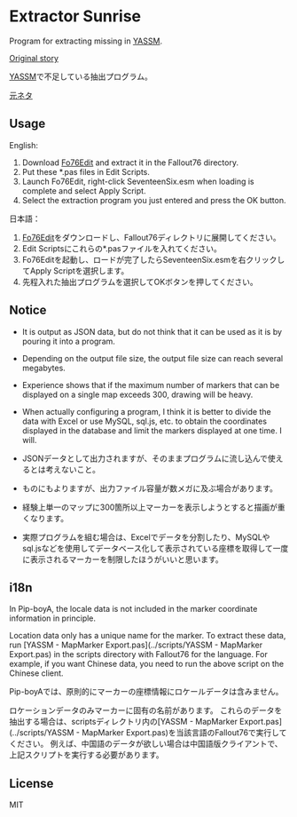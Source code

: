 # Extractor Sunrise

Program for extracting missing in [YASSM](https://github.com/dan-parker/fo76edit-scripts).

[Original story](https://fallout.fandom.com/wiki/RobCo_sales_%26_service_center_terminal_entries)

[YASSM](https://github.com/dan-parker/fo76edit-scripts)で不足している抽出プログラム。

[元ネタ](https://game-dictionary.net/fo4/word/%E3%82%A8%E3%82%AD%E3%82%B9%E3%83%88%E3%83%A9%E3%82%AF%E3%82%BF%E3%83%BC%E3%83%BB%E3%82%B5%E3%83%B3%E3%83%A9%E3%82%A4%E3%82%BA)

## Usage

English:

1. Download [Fo76Edit](https://www.nexusmods.com/fallout76/mods/30) and extract it in the Fallout76 directory.
2. Put these *.pas files in Edit Scripts.
3. Launch Fo76Edit, right-click SeventeenSix.esm when loading is complete and select Apply Script.
4. Select the extraction program you just entered and press the OK button.

日本語：

1. [Fo76Edit](https://www.nexusmods.com/fallout76/mods/30)をダウンロードし、Fallout76ディレクトリに展開してください。
2. Edit Scriptsにこれらの*.pasファイルを入れてください。
3. Fo76Editを起動し、ロードが完了したらSeventeenSix.esmを右クリックしてApply Scriptを選択します。
4. 先程入れた抽出プログラムを選択してOKボタンを押してください。

## Notice

* It is output as JSON data, but do not think that it can be used as it is by pouring it into a program.
* Depending on the output file size, the output file size can reach several megabytes.
* Experience shows that if the maximum number of markers that can be displayed on a single map exceeds 300, drawing will be heavy.
* When actually configuring a program, I think it is better to divide the data with Excel or use MySQL, sql.js, etc. to obtain the coordinates displayed in the database and limit the markers displayed at one time. I will.

* JSONデータとして出力されますが、そのままプログラムに流し込んで使えるとは考えないこと。
* ものにもよりますが、出力ファイル容量が数メガに及ぶ場合があります。
* 経験上単一のマップに300箇所以上マーカーを表示しようとすると描画が重くなります。
* 実際プログラムを組む場合は、Excelでデータを分割したり、MySQLやsql.jsなどを使用してデータベース化して表示されている座標を取得して一度に表示されるマーカーを制限したほうがいいと思います。

## i18n

In Pip-boyA, the locale data is not included in the marker coordinate information in principle.

Location data only has a unique name for the marker.
To extract these data, run [YASSM - MapMarker Export.pas](../scripts/YASSM - MapMarker Export.pas) in the scripts directory with Fallout76 for the language.
For example, if you want Chinese data, you need to run the above script on the Chinese client.

Pip-boyAでは、原則的にマーカーの座標情報にロケールデータは含みません。

ロケーションデータのみマーカーに固有の名前があります。
これらのデータを抽出する場合は、scriptsディレクトリ内の[YASSM - MapMarker Export.pas](../scripts/YASSM - MapMarker Export.pas)を当該言語のFallout76で実行してください。
例えば、中国語のデータが欲しい場合は中国語版クライアントで、上記スクリプトを実行する必要があります。

## License

MIT
